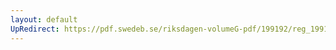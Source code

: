 ```yaml
---
layout: default
UpRedirect: https://pdf.swedeb.se/riksdagen-volumeG-pdf/199192/reg_199192/reg_199192_0862.pdf
---
```

